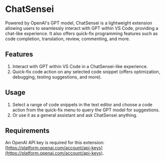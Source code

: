 # ChatSensei

Powered by OpenAI's GPT model, ChatSensei is a lightweight extension allowing users to seamlessly interact with GPT within VS Code, providing a chat-like experience. It also offers quick-fix programming features such as code completion, translation, review, commenting, and more.

## Features

1. Interact with GPT within VS Code in a ChatSensei-like experience.
2. Quick-fix code action on any selected code snippet (offers optimization, debugging, testing suggestions, and more).

## Usage

1. Select a range of code snippets in the text editor and choose a code action from the quick-fix menu to query the GPT model for suggestions.
2. Or use it as a general assistant and ask ChatSensei anything.

## Requirements

An OpenAI API key is required for this extension: [https://platform.openai.com/account/api-keys](https://platform.openai.com/account/api-keys).
